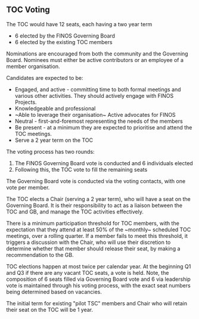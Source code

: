 ## TOC Voting

The TOC would have 12 seats, each having a two year term
- 6 elected by the FINOS Governing Board
- 6 elected by the existing TOC members

Nominations are encouraged from both the community and the Governing Board. Nominees must either be active contributors or an employee of a member organisation. 

Candidates are expected to be:

- Engaged, and active - committing time to both formal meetings and various other activities. They should actively engage with FINOS Projects.
- Knowledgeable and professional
- ~Able to leverage their organisation~ Active advocates for FINOS
- Neutral - first-and-foremost representing the needs of the members
- Be present - at a minimum they are expected to prioritise and attend the TOC meetings.
- Serve a 2 year term on the TOC

The voting process has two rounds:

1. The FINOS Governing Board vote is conducted and 6 individuals elected
2. Following this, the TOC vote to fill the remaining seats

The Governing Board vote is conducted via the voting contacts, with one vote per member. 

The TOC elects a Chair (serving a 2 year term), who will have a seat on the Governing Board. It is their responsibility to act as a liaison between the TOC and GB, and manage the TOC activities effectively. 

There is a minimum participation threshold for TOC members, with the expectation that they attend at least 50% of the ~monthly~ scheduled TOC meetings, over a rolling quarter. If a member fails to meet this threshold, it triggers a discussion with the Chair, who will use their discretion to determine whether that member should release their seat, by making a recommendation to the GB.

TOC elections happen at most twice per calendar year. At the beginning Q1 and Q3 if there are any vacant TOC seats, a vote is held. Note, the composition of 6 seats filled via Governing Board vote and 6 via leadership vote is maintained through his voting process, with the exact seat numbers being determined based on vacancies.

The initial term for existing "pilot TSC" members and Chair who will retain their seat on the TOC will be 1 year.
